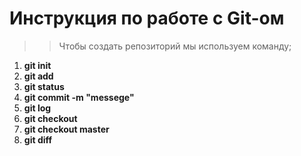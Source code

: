 # Инструкция по работе с Git-ом

>> Чтобы создать репозиторий мы используем команду;  
1. **git init**
2. **git add** 
3. **git status**
4. **git commit -m "messege"**
5. **git log**
6. **git checkout**
7. **git checkout master**
8. **git diff**